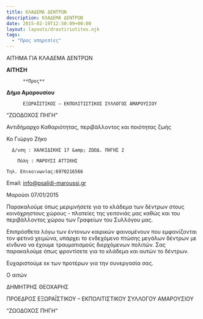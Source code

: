 ```yaml
---
title: ΚΛΑΔΕΜΑ ΔΕΝΤΡΩΝ
description: ΚΛΑΔΕΜΑ ΔΕΝΤΡΩΝ
date: 2015-02-19T12:50:09+00:00
layout: layouts/drastiriotites.njk
tags:
  - "Προς υπηρεσίες"
---
```


ΑΙΤΗΜΑ ΓΙΑ ΚΛΑΔΕΜΑ ΔΕΝΤΡΩΝ

<!-- excerpt -->

**ΑΙΤΗΣΗ**

          **Προς**

**Δήμο Αμαρουσίου**

          ΕΞΩΡΑΪΣΤΙΚΟΣ – ΕΚΠΟΛΙΤΙΣΤΙΚΟΣ ΣΥΛΛΟΓΟΣ ΑΜΑΡΟΥΣΙΟΥ

“ΖΩΟΔΟΧΟΣ ΠΗΓΗ”

Αντιδήμαρχο Καθαριότητας, περιβάλλοντος και ποιότητας ζωής

Κο Γιώργο Ζήκο

      Δ/νση : ΧΑΛΚΙΔΙΚΗΣ 17 &amp; ΖΩΟΔ. ΠΗΓΗΣ 2

        Πόλη : ΜΑΡΟΥΣΙ ΑΤΤΙΚΗΣ

    Τηλ. Επικοινωνίας:6970216566

Εmail: <info@psalidi-maroussi.gr>

Μαρούσι 07/01/2015

Παρακαλούμε όπως μεριμνήσετε για το κλάδεμα των δέντρων στους κοινόχρηστους χώρους - πλατείες της γειτονιάς μας καθώς και του περιβάλλοντος χώρου των Γραφείων του Συλλόγου μας.

Επιπρόσθετα λόγω των έντονων καιρικών φαινομένουν που εμφανίζονται τον φετινό χειμώνα, υπάρχει το ενδεχόμενο πτώσης μεγάλων δέντρων με κίνδυνο να έχουμε τραυματισμούς διερχόμενων πολιτών. Σας παρακαλούμε όπως φροντίσετε για το κλάδεμα και αυτών το δέντρων.

Ευχαριστούμε εκ των προτέρων για την συνεργασία σας.

Ο αιτών

ΔΗΜΗΤΡΗΣ ΘΕΟΧΑΡΗΣ

ΠΡΟΕΔΡΟΣ ΕΞΩΡΑΪΣΤΙΚΟΥ – ΕΚΠΟΛΙΤΙΣΤΙΚΟΥ ΣΥΛΛΟΓΟΥ ΑΜΑΡΟΥΣΙΟΥ

“ΖΩΟΔΟΧΟΣ ΠΗΓΗ”
